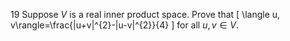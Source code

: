 19 Suppose $V$ is a real inner product space. Prove that
\[
\langle u, v\rangle=\frac{\|u+v\|^{2}-\|u-v\|^{2}}{4}
\]
for all $u, v \in V$.
